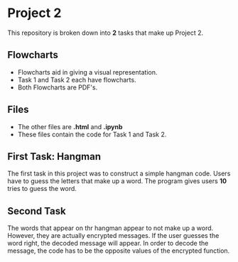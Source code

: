 # Project 2
This repository is broken down into **2** tasks that make up Project 2.

## Flowcharts
- Flowcharts aid in giving a visual representation.
- Task 1 and Task 2 each have flowcharts.
- Both Flowcharts are PDF's.

## Files
- The other files are **.html** and **.ipynb**
- These files contain the code for Task 1 and Task 2. 

## First Task: Hangman
The first task in this project was to construct a simple hangman code. 
Users have to guess the letters that make up a word. 
The program gives users **10** tries to guess the word. 

## Second Task
The words that appear on thr hangman appear to not make up a word.
However, they are actually encrypted messages.
If the user guesses the word right, the decoded message will appear.
In order to decode the message, the code has to be the opposite values of the encrypted function. 
